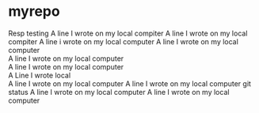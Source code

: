 # myrepo
Resp testing 
A line I wrote on my local compiter 
A line I wrote on my local compiter
A line i wrote on my local computer
A line I wrote on my local computer  
A line I wrote on my local computer  
A line I wrote on my local computer  
A Line I wrote local  
A line I wrote on my local computer
 A line I wrote on my local computer git status
A line I wrote on my local computer
A line I wrote on my local computer
